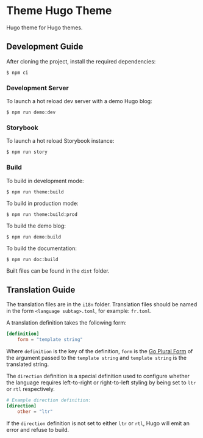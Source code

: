 # Theme Hugo Theme

Hugo theme for Hugo themes.

## Development Guide

After cloning the project, install the required dependencies:
```shell
$ npm ci
```

### Development Server

To launch a hot reload dev server with a demo Hugo blog:
```shell
$ npm run demo:dev
```

### Storybook

To launch a hot reload Storybook instance:
```shell
$ npm run story
```

### Build

To build in development mode:
```shell
$ npm run theme:build
```

To build in production mode:
```shell
$ npm run theme:build:prod
```

To build the demo blog:
```shell
$ npm run demo:build
```

To build the documentation:
```shell
$ npm run doc:build
```

Built files can be found in the `dist` folder.

## Translation Guide

The translation files are in the `i18n` folder. Translation files should be
named in the form `<language subtag>.toml`, for example: `fr.toml`.

A translation definition takes the following form:
```toml
[definition]
    form = "template string"
```

Where `definition` is the key of the definition, `form` is the
[Go Plural Form](https://godoc.org/golang.org/x/text/feature/plural#Form)
of the argument passed to the `template string` and `template string` is the
translated string.

The `direction` definition is a special definition used to configure whether
the language requires left-to-right or right-to-left styling by being set to
`ltr` or `rtl` respectively.

```toml
# Example direction definition:
[direction]
    other = "ltr"
```

If the `direction` definition is not set to either `ltr` or `rtl`, Hugo will
emit an error and refuse to build. 

